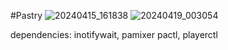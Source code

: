 #Pastry
![20240415_161838](https://github.com/Tail-R/pastry/assets/132870183/a8a2c2b7-519f-4880-bca4-f3c5acedb6fc)
![20240419_003054](https://github.com/Tail-R/pastry/assets/132870183/9d2a07a0-8140-4840-b303-530fb033b902)

dependencies:
    inotifywait, pamixer pactl, playerctl
